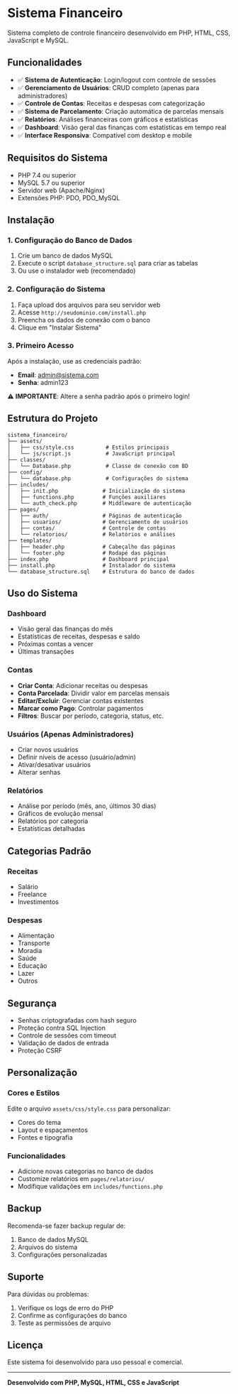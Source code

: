 # Sistema Financeiro

Sistema completo de controle financeiro desenvolvido em PHP, HTML, CSS, JavaScript e MySQL.

## Funcionalidades

- ✅ **Sistema de Autenticação**: Login/logout com controle de sessões
- ✅ **Gerenciamento de Usuários**: CRUD completo (apenas para administradores)
- ✅ **Controle de Contas**: Receitas e despesas com categorização
- ✅ **Sistema de Parcelamento**: Criação automática de parcelas mensais
- ✅ **Relatórios**: Análises financeiras com gráficos e estatísticas
- ✅ **Dashboard**: Visão geral das finanças com estatísticas em tempo real
- ✅ **Interface Responsiva**: Compatível com desktop e mobile

## Requisitos do Sistema

- PHP 7.4 ou superior
- MySQL 5.7 ou superior
- Servidor web (Apache/Nginx)
- Extensões PHP: PDO, PDO_MySQL

## Instalação

### 1. Configuração do Banco de Dados

1. Crie um banco de dados MySQL
2. Execute o script `database_structure.sql` para criar as tabelas
3. Ou use o instalador web (recomendado)

### 2. Configuração do Sistema

1. Faça upload dos arquivos para seu servidor web
2. Acesse `http://seudominio.com/install.php`
3. Preencha os dados de conexão com o banco
4. Clique em "Instalar Sistema"

### 3. Primeiro Acesso

Após a instalação, use as credenciais padrão:
- **Email**: admin@sistema.com
- **Senha**: admin123

⚠️ **IMPORTANTE**: Altere a senha padrão após o primeiro login!

## Estrutura do Projeto

```
sistema_financeiro/
├── assets/
│   ├── css/style.css          # Estilos principais
│   └── js/script.js           # JavaScript principal
├── classes/
│   └── Database.php           # Classe de conexão com BD
├── config/
│   └── database.php           # Configurações do sistema
├── includes/
│   ├── init.php              # Inicialização do sistema
│   ├── functions.php         # Funções auxiliares
│   └── auth_check.php        # Middleware de autenticação
├── pages/
│   ├── auth/                 # Páginas de autenticação
│   ├── usuarios/             # Gerenciamento de usuários
│   ├── contas/               # Controle de contas
│   └── relatorios/           # Relatórios e análises
├── templates/
│   ├── header.php            # Cabeçalho das páginas
│   └── footer.php            # Rodapé das páginas
├── index.php                 # Dashboard principal
├── install.php               # Instalador do sistema
└── database_structure.sql    # Estrutura do banco de dados
```

## Uso do Sistema

### Dashboard
- Visão geral das finanças do mês
- Estatísticas de receitas, despesas e saldo
- Próximas contas a vencer
- Últimas transações

### Contas
- **Criar Conta**: Adicionar receitas ou despesas
- **Conta Parcelada**: Dividir valor em parcelas mensais
- **Editar/Excluir**: Gerenciar contas existentes
- **Marcar como Pago**: Controlar pagamentos
- **Filtros**: Buscar por período, categoria, status, etc.

### Usuários (Apenas Administradores)
- Criar novos usuários
- Definir níveis de acesso (usuário/admin)
- Ativar/desativar usuários
- Alterar senhas

### Relatórios
- Análise por período (mês, ano, últimos 30 dias)
- Gráficos de evolução mensal
- Relatórios por categoria
- Estatísticas detalhadas

## Categorias Padrão

### Receitas
- Salário
- Freelance
- Investimentos

### Despesas
- Alimentação
- Transporte
- Moradia
- Saúde
- Educação
- Lazer
- Outros

## Segurança

- Senhas criptografadas com hash seguro
- Proteção contra SQL Injection
- Controle de sessões com timeout
- Validação de dados de entrada
- Proteção CSRF

## Personalização

### Cores e Estilos
Edite o arquivo `assets/css/style.css` para personalizar:
- Cores do tema
- Layout e espaçamentos
- Fontes e tipografia

### Funcionalidades
- Adicione novas categorias no banco de dados
- Customize relatórios em `pages/relatorios/`
- Modifique validações em `includes/functions.php`

## Backup

Recomenda-se fazer backup regular de:
1. Banco de dados MySQL
2. Arquivos do sistema
3. Configurações personalizadas

## Suporte

Para dúvidas ou problemas:
1. Verifique os logs de erro do PHP
2. Confirme as configurações do banco
3. Teste as permissões de arquivo

## Licença

Este sistema foi desenvolvido para uso pessoal e comercial.

---

**Desenvolvido com PHP, MySQL, HTML, CSS e JavaScript**

